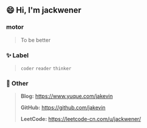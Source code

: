 ## 😄 Hi, I'm jackwener

### motor

> To be better

### ✨ Label

> `coder` `reader` `thinker`

### 💬 Other

> **Blog:** https://www.yuque.com/jakevin
>
> **GitHub:** https://github.com/jakevin
>
> **LeetCode:** https://leetcode-cn.com/u/jackwener/
